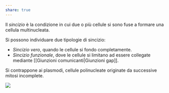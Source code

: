 ```yaml
---
share: true
---
```

Il *sincizio* è la condizione in cui due o più cellule si sono fuse a formare una cellula multinucleata.

Si possono individuare due tipologie di sincizio:
- *Sincizio vero*, quando le cellule si fondo completamente.
- *Sincizio funzionale*, dove le cellule si limitano ad essere collegate mediante [[Giunzioni comunicanti|Giunzioni gap]].

Si contrappone ai plasmodi, cellule polinucleate originate da successive mitosi incomplete.

![](7e414fd79a8aa850af4315c9305f80d9_MD5%201.png)